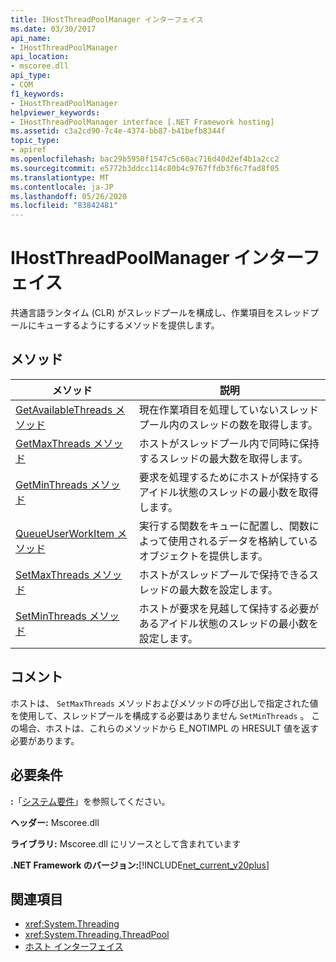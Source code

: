 ```yaml
---
title: IHostThreadPoolManager インターフェイス
ms.date: 03/30/2017
api_name:
- IHostThreadPoolManager
api_location:
- mscoree.dll
api_type:
- COM
f1_keywords:
- IHostThreadPoolManager
helpviewer_keywords:
- IHostThreadPoolManager interface [.NET Framework hosting]
ms.assetid: c3a2cd90-7c4e-4374-bb87-b41befb8344f
topic_type:
- apiref
ms.openlocfilehash: bac29b5950f1547c5c60ac716d40d2ef4b1a2cc2
ms.sourcegitcommit: e5772b3ddcc114c80b4c9767ffdb3f6c7fad8f05
ms.translationtype: MT
ms.contentlocale: ja-JP
ms.lasthandoff: 05/26/2020
ms.locfileid: "83842481"
---
```

# <a name="ihostthreadpoolmanager-interface"></a>IHostThreadPoolManager インターフェイス
共通言語ランタイム (CLR) がスレッドプールを構成し、作業項目をスレッドプールにキューするようにするメソッドを提供します。  
  
## <a name="methods"></a>メソッド  
  
|メソッド|説明|  
|------------|-----------------|  
|[GetAvailableThreads メソッド](ihostthreadpoolmanager-getavailablethreads-method.md)|現在作業項目を処理していないスレッドプール内のスレッドの数を取得します。|  
|[GetMaxThreads メソッド](ihostthreadpoolmanager-getmaxthreads-method.md)|ホストがスレッドプール内で同時に保持するスレッドの最大数を取得します。|  
|[GetMinThreads メソッド](ihostthreadpoolmanager-getminthreads-method.md)|要求を処理するためにホストが保持するアイドル状態のスレッドの最小数を取得します。|  
|[QueueUserWorkItem メソッド](ihostthreadpoolmanager-queueuserworkitem-method.md)|実行する関数をキューに配置し、関数によって使用されるデータを格納しているオブジェクトを提供します。|  
|[SetMaxThreads メソッド](ihostthreadpoolmanager-setmaxthreads-method.md)|ホストがスレッドプールで保持できるスレッドの最大数を設定します。|  
|[SetMinThreads メソッド](ihostthreadpoolmanager-setminthreads-method.md)|ホストが要求を見越して保持する必要があるアイドル状態のスレッドの最小数を設定します。|  
  
## <a name="remarks"></a>コメント  
 ホストは、 `SetMaxThreads` メソッドおよびメソッドの呼び出しで指定された値を使用して、スレッドプールを構成する必要はありません `SetMinThreads` 。 この場合、ホストは、これらのメソッドから E_NOTIMPL の HRESULT 値を返す必要があります。  
  
## <a name="requirements"></a>必要条件  
 **:**「[システム要件](../../get-started/system-requirements.md)」を参照してください。  
  
 **ヘッダー:** Mscoree.dll  
  
 **ライブラリ:** Mscoree.dll にリソースとして含まれています  
  
 **.NET Framework のバージョン:**[!INCLUDE[net_current_v20plus](../../../../includes/net-current-v20plus-md.md)]  
  
## <a name="see-also"></a>関連項目

- <xref:System.Threading>
- <xref:System.Threading.ThreadPool>
- [ホスト インターフェイス](hosting-interfaces.md)
